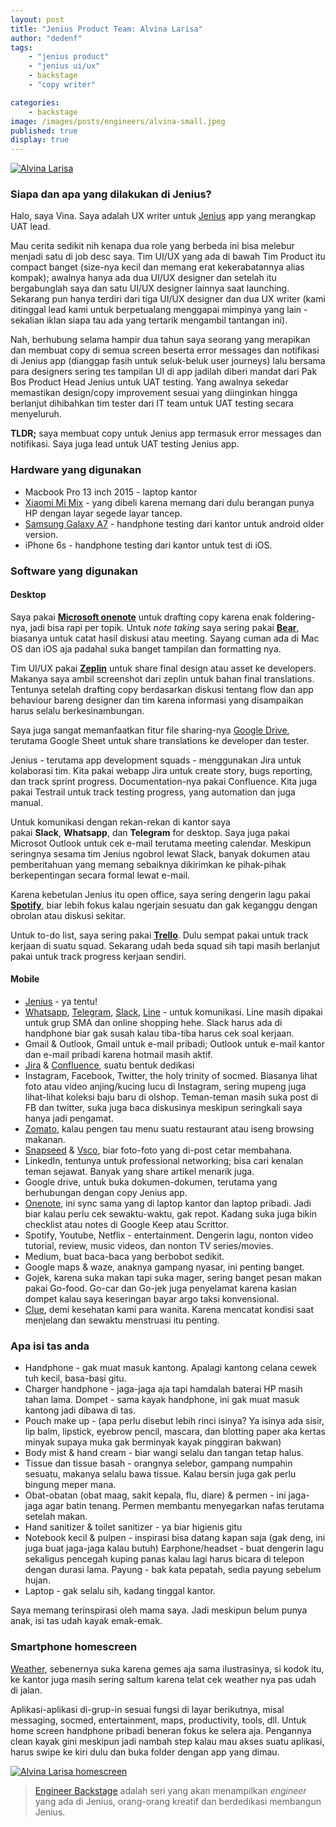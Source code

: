 ```yaml
---
layout: post
title: "Jenius Product Team: Alvina Larisa"
author: "dedenf"
tags:
    - "jenius product"
    - "jenius ui/ux"
    - backstage
    - "copy writer"

categories: 
    - backstage
image: /images/posts/engineers/alvina-small.jpeg
published: true
display: true
---
```


[![Alvina Larisa](/images/posts/engineers/alvina-small.jpeg)](/images/posts/engineers/alvina-large.jpeg)

### Siapa dan apa yang dilakukan di Jenius?
Halo, saya Vina. Saya adalah UX writer untuk [Jenius](https://www.jenius.com/) app yang merangkap UAT lead.

Mau cerita sedikit nih kenapa dua role yang berbeda ini bisa melebur menjadi satu di job desc saya.
Tim UI/UX yang ada di bawah Tim Product itu compact banget (size-nya kecil dan memang erat kekerabatannya alias kompak); awalnya hanya ada dua UI/UX designer dan setelah itu bergabunglah saya dan satu UI/UX designer lainnya saat launching. Sekarang pun hanya terdiri dari tiga UI/UX designer dan dua UX writer (kami ditinggal lead kami untuk berpetualang menggapai mimpinya yang lain - sekalian iklan siapa tau ada yang tertarik mengambil tantangan ini). 
<!-- more -->
Nah, berhubung selama hampir dua tahun saya seorang yang merapikan dan membuat copy di semua screen beserta error messages dan notifikasi di Jenius app (dianggap fasih untuk seluk-beluk user journeys) lalu bersama para designers sering tes tampilan UI di app jadilah diberi mandat dari Pak Bos Product Head Jenius untuk UAT testing. Yang awalnya sekedar memastikan design/copy improvement sesuai yang diinginkan hingga berlanjut dihibahkan tim tester dari IT team untuk UAT testing secara menyeluruh.

**TLDR;** saya membuat copy untuk Jenius app termasuk error messages dan notifikasi. Saya juga lead untuk UAT testing Jenius app.


### Hardware yang digunakan
- Macbook Pro 13 inch 2015 - laptop kantor
- [Xiaomi Mi Mix](https://www.mi.com/en/mix/) - yang dibeli karena memang dari dulu berangan punya HP dengan layar segede layar tancep.
- [Samsung Galaxy A7](https://www.gsmarena.com/samsung_galaxy_a7_(2018)-9340.php) - handphone testing dari kantor untuk android older version.
- iPhone 6s - handphone testing dari kantor untuk test di iOS. 


### Software yang digunakan
#### Desktop
Saya pakai [**Microsoft onenote**](https://www.onenote.com) untuk drafting copy karena enak foldering-nya, jadi bisa rapi per topik. Untuk *note taking* saya sering pakai [**Bear**](https://bear.app/), biasanya untuk catat hasil diskusi atau meeting. Sayang cuman ada di Mac OS dan iOS aja padahal suka banget tampilan dan formatting nya.

Tim UI/UX pakai [**Zeplin**](https://zeplin.io/) untuk share final design atau asset ke developers. Makanya saya ambil screenshot dari zeplin untuk bahan final translations. Tentunya setelah drafting copy berdasarkan diskusi tentang flow dan app behaviour bareng designer dan tim karena informasi yang disampaikan harus selalu berkesinambungan.

Saya juga sangat memanfaatkan fitur file sharing-nya [Google Drive](https://drive.google.com), terutama Google Sheet untuk share translations ke developer dan tester.

Jenius - terutama app development squads - menggunakan Jira untuk kolaborasi tim. Kita pakai webapp Jira untuk create story, bugs reporting, dan track sprint progress. Documentation-nya pakai Confluence. Kita juga pakai Testrail untuk track testing progress, yang automation dan juga manual.

Untuk komunikasi dengan rekan-rekan di kantor saya pakai **Slack**, **Whatsapp**, dan **Telegram** for desktop. Saya juga pakai Microsot Outlook untuk cek e-mail terutama meeting calendar. Meskipun seringnya sesama tim Jenius ngobrol lewat Slack, banyak dokumen atau pemberitahuan yang memang sebaiknya dikirimkan ke pihak-pihak berkepentingan secara formal lewat e-mail.

Karena kebetulan Jenius itu open office, saya sering dengerin lagu pakai [**Spotify**](https://www.spotify.com/), biar lebih fokus kalau ngerjain sesuatu dan gak keganggu dengan obrolan atau diskusi sekitar.

Untuk to-do list, saya sering pakai [**Trello**](https://trello.com/). Dulu sempat pakai untuk track kerjaan di suatu squad. Sekarang udah beda squad sih tapi masih berlanjut pakai untuk track progress kerjaan sendiri.


#### Mobile
- [Jenius](https://www.jenius.com/) - ya tentu!
- [Whatsapp](https://web.whatsapp.com/%F0%9F%8C%90/en), [Telegram](https://telegram.org), [Slack](https://slack.com/), [Line](https://line.me/en/) - untuk komunikasi. Line masih dipakai untuk grup SMA dan online shopping hehe. Slack harus ada di handphone biar gak susah kalau tiba-tiba harus cek soal kerjaan.
- Gmail & Outlook, Gmail untuk e-mail pribadi; Outlook untuk e-mail kantor dan e-mail pribadi karena hotmail masih aktif.
- [Jira](https://www.atlassian.com/software/jira) & [Confluence](https://www.atlassian.com/software/confluence), suatu bentuk dedikasi
- Instagram, Facebook, Twitter, the holy trinity of socmed. Biasanya lihat foto atau video anjing/kucing lucu di Instagram, sering mupeng juga lihat-lihat koleksi baju baru di olshop. Teman-teman masih suka post di FB dan twitter, suka juga baca diskusinya meskipun seringkali saya hanya jadi pengamat.
- [Zomato](https://www.zomato.com/), kalau pengen tau menu suatu restaurant atau iseng browsing makanan.
- [Snapseed](https://en.wikipedia.org/wiki/Snapseed) & [Vsco](https://vsco.co/), biar foto-foto yang di-post cetar membahana.
- LinkedIn, tentunya untuk professional networking; bisa cari kenalan teman sejawat. Banyak yang share artikel menarik juga.
- Google drive, untuk buka dokumen-dokumen, terutama yang berhubungan dengan copy Jenius app.
- [Onenote](https://www.onenote.com/notebooks), ini sync sama yang di laptop kantor dan laptop pribadi. Jadi biar kalau perlu cek sewaktu-waktu, gak repot. Kadang suka juga bikin checklist atau notes di Google Keep atau Scrittor.
- Spotify, Youtube, Netflix - entertainment. Dengerin lagu, nonton video tutorial, review, music videos, dan nonton TV series/movies.
- Medium, buat baca-baca yang berbobot sedikit.
- Google maps & waze, anaknya gampang nyasar, ini penting banget.
- Gojek, karena suka makan tapi suka mager, sering banget pesan makan pakai Go-food. Go-car dan Go-jek juga penyelamat karena kasian dompet kalau saya keseringan bayar argo taksi konvensional.
- [Clue](https://helloclue.com/), demi kesehatan kami para wanita. Karena mencatat kondisi saat menjelang dan sewaktu menstruasi itu penting.


### Apa isi tas anda
- Handphone - gak muat masuk kantong. Apalagi kantong celana cewek tuh kecil, basa-basi gitu.
- Charger handphone - jaga-jaga aja tapi hamdalah baterai HP masih tahan lama. Dompet - sama kayak handphone, ini gak muat masuk kantong jadi dibawa di tas.
- Pouch make up - (apa perlu disebut lebih rinci isinya? Ya isinya ada sisir, lip balm, lipstick, eyebrow pencil, mascara, dan blotting paper aka kertas minyak supaya muka gak berminyak kayak pinggiran bakwan)
- Body mist & hand cream - biar wangi selalu dan tangan tetap halus.
- Tissue dan tissue basah - orangnya selebor, gampang numpahin sesuatu, makanya selalu bawa tissue. Kalau bersin juga gak perlu bingung meper mana.
- Obat-obatan (obat maag, sakit kepala, flu, diare) & permen - ini jaga-jaga agar batin tenang. Permen membantu menyegarkan nafas terutama setelah makan.
- Hand sanitizer & toilet sanitizer - ya biar higienis gitu
- Notebook kecil & pulpen - inspirasi bisa datang kapan saja (gak deng, ini juga buat jaga-jaga kalau butuh) Earphone/headset - buat dengerin lagu sekaligus pencegah kuping panas kalau lagi harus bicara di telepon dengan durasi lama. Payung - bak kata pepatah, sedia payung sebelum hujan.
- Laptop - gak selalu sih, kadang tinggal kantor.

Saya memang terinspirasi oleh mama saya. Jadi meskipun belum punya anak, isi tas udah kayak emak-emak.


### Smartphone homescreen
[Weather](https://play.google.com/store/apps/details?id=com.google.android.apps.genie.geniewidget), sebenernya suka karena gemes aja sama ilustrasinya, si kodok itu, ke kantor juga masih sering saltum karena telat cek weather nya pas udah di jalan.   

Aplikasi-aplikasi di-grup-in sesuai fungsi di layar berikutnya, misal messaging, socmed, entertainment, maps, productivity, tools, dll. Untuk home screen handphone pribadi beneran fokus ke selera aja. Pengannya clean kayak gini meskipun jadi nambah step kalau mau akses suatu aplikasi, harus swipe ke kiri dulu dan buka folder dengan app yang dimau.

[![Alvina Larisa homescreen](/images/posts/engineers/alvina-hs-small.jpeg)](/images/posts/engineers/alvina-hs-large.jpeg)

>[Engineer Backstage](/categories/engineer/) adalah seri yang akan menampilkan _engineer_  yang ada di Jenius, orang-orang kreatif dan berdedikasi membangun Jenius.
